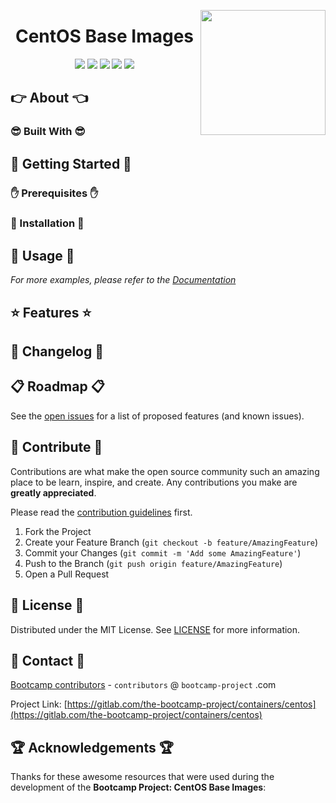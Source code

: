 <a href="https://bootcamp-project.com/" target="_blank"><img src="https://bootcamp-project.com/tbcp.svg" align="right" height="200" /></a>

<h1 align="center">CentOS Base Images</h1>

<div align="center">
<img src="https://img.shields.io/docker/v/tbcp/centos?style=for-the-badge" />
<img src="https://img.shields.io/docker/image-size/tbcp/centos?style=for-the-badge" />
<img src="https://img.shields.io/docker/pulls/tbcp/centos?style=for-the-badge" />
<img src="https://img.shields.io/docker/stars/tbcp/centos?style=for-the-badge" />
<img src="https://img.shields.io/badge/Bootcamp-Project-blue?style=for-the-badge" />
</div>

## 👉 About 👈

### 😎 Built With 😎

## 📖 Getting Started 📖

### ✋ Prerequisites ✋

### 💪 Installation 💪

## 🚀 Usage 🚀

_For more examples, please refer to the [Documentation](https://data.rtfm.page)_

## ⭐️ Features ⭐️

## 📑 Changelog 📑

## 📋 Roadmap 📋

See the [open issues](https://gitlab.com/the-bootcamp-project/containers/centos/-/issues) for a list of proposed features (and known issues).

## 🤝 Contribute 🤝

Contributions are what make the open source community such an amazing place to be learn, inspire, and create. Any contributions you make are **greatly appreciated**.

Please read the [contribution guidelines](contributing.md) first.

1. Fork the Project
2. Create your Feature Branch (`git checkout -b feature/AmazingFeature`)
3. Commit your Changes (`git commit -m 'Add some AmazingFeature'`)
4. Push to the Branch (`git push origin feature/AmazingFeature`)
5. Open a Pull Request

## 📜 License 📜

Distributed under the MIT License. See [LICENSE](LICENSE) for more information.

## 💌 Contact 💌

[Bootcamp contributors](https://bootcamp-project.com/) - `contributors` @ `bootcamp-project` .com

Project Link: [https://gitlab.com/the-bootcamp-project/containers/centos](https://gitlab.com/the-bootcamp-project/containers/centos)

## 🏆 Acknowledgements 🏆

Thanks for these awesome resources that were used during the development of the **Bootcamp Project: CentOS Base Images**:
